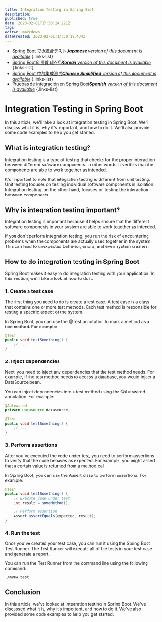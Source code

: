 ```yaml
---
title: Integration Testing in Spring Boot
description: 
published: true
date: 2023-02-01T17:30:24.221Z
tags: 
editor: markdown
dateCreated: 2023-02-01T17:30:19.434Z
---
```


- [Spring Boot での統合テスト***Japanese** version of this document is available*](/ja/Knowledge-base/Spring-Boot/integration-testing-in-spring-boot)
{.links-list}
- [Spring Boot의 통합 테스트***Korean** version of this document is available*](/ko/Knowledge-base/Spring-Boot/integration-testing-in-spring-boot)
{.links-list}
- [Spring Boot 中的集成测试***Chinese Simplified** version of this document is available*](/zh/Knowledge-base/Spring-Boot/integration-testing-in-spring-boot)
{.links-list}
- [Pruebas de integración en Spring Boot***Spanish** version of this document is available*](/es/Knowledge-base/Spring-Boot/integration-testing-in-spring-boot)
{.links-list}



# Integration Testing in Spring Boot

In this article, we'll take a look at integration testing in Spring Boot. We'll discuss what it is, why it's important, and how to do it. We'll also provide some code examples to help you get started.

## What is integration testing?

Integration testing is a type of testing that checks for the proper interaction between different software components. In other words, it verifies that the components are able to work together as intended.

It's important to note that integration testing is different from unit testing. Unit testing focuses on testing individual software components in isolation. Integration testing, on the other hand, focuses on testing the interaction between components.

## Why is integration testing important?

Integration testing is important because it helps ensure that the different software components in your system are able to work together as intended.

If you don't perform integration testing, you run the risk of encountering problems when the components are actually used together in the system. This can lead to unexpected behavior, errors, and even system crashes.

## How to do integration testing in Spring Boot

Spring Boot makes it easy to do integration testing with your application. In this section, we'll take a look at how to do it.

### 1. Create a test case

The first thing you need to do is create a test case. A test case is a class that contains one or more test methods. Each test method is responsible for testing a specific aspect of the system.

In Spring Boot, you can use the @Test annotation to mark a method as a test method. For example:

```java
@Test
public void testSomething() {
    // ...
}
```

### 2. Inject dependencies

Next, you need to inject any dependencies that the test method needs. For example, if the test method needs to access a database, you would inject a DataSource bean.

You can inject dependencies into a test method using the @Autowired annotation. For example:

```java
@Autowired
private DataSource dataSource;

@Test
public void testSomething() {
    // ...
}
```

### 3. Perform assertions

After you've executed the code under test, you need to perform assertions to verify that the code behaves as expected. For example, you might assert that a certain value is returned from a method call.

In Spring Boot, you can use the Assert class to perform assertions. For example:

```java
@Test
public void testSomething() {
    // Execute code under test
    int result = someMethod();

    // Perform assertion
    Assert.assertEquals(expected, result);
}
```

### 4. Run the test

Once you've created your test case, you can run it using the Spring Boot Test Runner. The Test Runner will execute all of the tests in your test case and generate a report.

You can run the Test Runner from the command line using the following command:

```
./mvnw test
```

## Conclusion

In this article, we've looked at integration testing in Spring Boot. We've discussed what it is, why it's important, and how to do it. We've also provided some code examples to help you get started.